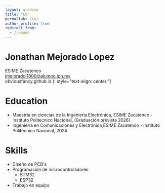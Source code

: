 ```yaml
---
layout: archive
title: "CV"
permalink: /cv/
author_profile: true
redirect_from:
  - /resume
---
```


<!--
 {% include base_path %}
-->


Jonathan Mejorado Lopez
======
ESIME Zacatenco  
jmejoradol1800@alumno.ipn.mx  
obviousfancy.github.io
{: style="text-align: center;"}

Education
======
* Maestria en ciencias de la Ingenieria Electrónica, ESIME Zacatenco - Instituto Politecnico Nacional, (Graduación prevista 2026)
* Ingenieria en Comunicaciones y Electrónica,ESIME Zacatenco - Instituto Politecnico Nacional, 2024

  
<!--
 Work experience
 ======
* Spring 2024: Academic Pages Collaborator
  * GitHub University
  * Duties includes: Updates and improvements to template
  * Supervisor: The Users

* Fall 2015: Research Assistant
  * GitHub University
  * Duties included: Merging pull requests
  * Supervisor: Professor Hub

* Summer 2015: Research Assistant
  * GitHub University
  * Duties included: Tagging issues
  * Supervisor: Professor Git
-->
  
Skills
======
* Diseño de PCB's
* Programación de microcontroladores
  * STM32
  * ESP32
* Trabajo en equipo

  
<!--
Publications
======
  <ul>{% for post in site.publications reversed %}
    {% include archive-single-cv.html %}
  {% endfor %}</ul>
  
Talks
======
  <ul>{% for post in site.talks reversed %}
    {% include archive-single-talk-cv.html  %}
  {% endfor %}</ul>
  
Teaching
======
  <ul>{% for post in site.teaching reversed %}
    {% include archive-single-cv.html %}
  {% endfor %}</ul>

Service and leadership
======
* Currently signed in to 43 different slack teams
-->
